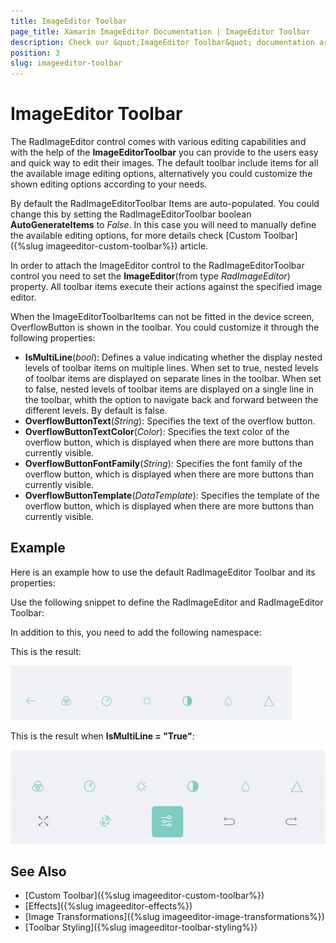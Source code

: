 ```yaml
---
title: ImageEditor Toolbar
page_title: Xamarin ImageEditor Documentation | ImageEditor Toolbar
description: Check our &quot;ImageEditor Toolbar&quot; documentation article for Telerik ImageEditor for Xamarin control.
position: 3
slug: imageeditor-toolbar
---
```


# ImageEditor Toolbar

The RadImageEditor control comes with various editing capabilities and with the help of the **ImageEditorToolbar** you can provide to the users easy and quick way to edit their images. The default toolbar include items for all the available image editing options, alternatively you could customize the shown editing options according to your needs.

By default the RadImageEditorToolbar Items are auto-populated. You could change this by setting the RadImageEditorToolbar boolean **AutoGenerateItems** to *False*. In this case you will need to manually define the available editing options, for more details check [Custom Toolbar]({%slug imageeditor-custom-toolbar%}) article.

In order to attach the ImageEditor control to the RadImageEditorToolbar control you need to set the **ImageEditor**(from type *RadImageEditor*) property. All toolbar items execute their actions against the specified image editor.

When the ImageEditorToolbarItems can not be fitted in the device screen, OverflowButton is shown in the toolbar. You could customize it through the following properties:

* **IsMultiLine**(*bool*): Defines a value indicating whether the display nested levels of toolbar items on multiple lines. When set to true, nested levels of toolbar items are displayed on separate lines in the toolbar. When set to false, nested levels of toolbar items are displayed on a single line in the toolbar, whith the option to navigate back and forward between the different levels. By default is false.
* **OverflowButtonText**(*String*): Specifies the text of the overflow button. 
* **OverflowButtonTextColor**(*Color*): Specifies the text color of the overflow button, which is displayed when there are more buttons than currently visible.
* **OverflowButtonFontFamily**(*String*): Specifies the font family of the overflow button, which is displayed when there are more buttons than currently visible.
* **OverflowButtonTemplate**(*DataTemplate*): Specifies the template of the overflow button, which is displayed when there are more buttons than currently visible.

## Example

Here is an example how to use the default RadImageEditor Toolbar and its properties:

Use the following snippet to define the RadImageEditor and RadImageEditor Toolbar:

<snippet id='imageeditor-getting-started-xaml'/>

In addition to this, you need to add the following namespace:

<snippet id='xmlns-telerikimageeditor'/>

This is the result:

![ImageEditor Toolbar](images/imageeditor-toolbar.png "ImageEditor Toolbar")

This is the result when **IsMultiLine = "True"**:

![ImageEditor Toolbar MultiLine](images/imageeditor-toolbar-multiline.png "ImageEditor Toolbar MultiLine")

## See Also

- [Custom Toolbar]({%slug imageeditor-custom-toolbar%})
- [Effects]({%slug imageeditor-effects%})
- [Image Transformations]({%slug imageeditor-image-transformations%})
- [Toolbar Styling]({%slug imageeditor-toolbar-styling%})